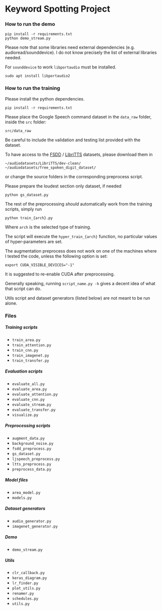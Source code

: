 # Keyword Spotting Project

### How to run the demo

```
pip install -r requirements.txt
python demo_stream.py
```

Please note that some libraries need external dependencies (e.g. audioread/sounddevice).
I do not know precisely the list of external libraries needed.

For `sounddevice` to work `libportaudio` must be installed.

```
sudo apt install libportaudio2
```

### How to run the training

Please install the python dependencies.

```
pip install -r requirements.txt
```

Please place the Google Speech command dataset in the `data_raw` folder,
inside the `src` folder:

```
src/data_raw
```

Be careful to include the validation and testing list provided with the dataset.

To have access to the
[FSDD](https://github.com/Jakobovski/free-spoken-digit-dataset)
/
[LibriTTS](https://www.tensorflow.org/datasets/catalog/libritts)
datasets, please download them in 

```
~/audiodatasets/LibriTTS/dev-clean/
~/audiodatasets/free_spoken_digit_dataset/
```

or change the source folders in the corresponding preprocess script.

Please prepare the loudest section only dataset, if needed

```
python gs_dataset.py
```

The rest of the preprocessing *should* automatically work from the training
scripts, simply run

```
python train_{arch}.py
```

Where `arch` is the selected type of training.

The script will execute the `hyper_train_{arch}` function, no particular values
of hyper-parameters are set.

The augmentation preprocess does not work on one of the machines where I tested
the code, unless the following option is set:

```
export CUDA_VISIBLE_DEVICES="-1"
```

It is suggested to re-enable CUDA after preprocessing.

Generally speaking, running `script_name.py -h` gives a decent idea of what
that script can do.

Utils script and dataset generators (listed below) are not meant to be run alone.

### Files

##### Training scripts

* `train_area.py`
* `train_attention.py`
* `train_cnn.py`
* `train_imagenet.py`
* `train_transfer.py`

##### Evaluation scripts

* `evaluate_all.py`
* `evaluate_area.py`
* `evaluate_attention.py`
* `evaluate_cnn.py`
* `evaluate_stream.py`
* `evaluate_transfer.py`
* `visualize.py`

##### Preprocessing scripts

* `augment_data.py`
* `background_noise.py`
* `fsdd_preprocess.py`
* `gs_dataset.py`
* `ljspeech_preprocess.py`
* `ltts_preprocess.py`
* `preprocess_data.py`

##### Model files

* `area_model.py`
* `models.py`

##### Dataset generators

* `audio_generator.py`
* `imagenet_generator.py`

##### Demo

* `demo_stream.py`

##### Utils

* `clr_callback.py`
* `keras_diagram.py`
* `lr_finder.py`
* `plot_utils.py`
* `renamer.py`
* `schedules.py`
* `utils.py`
